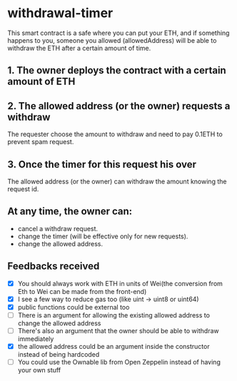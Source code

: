 # withdrawal-timer

This smart contract is a safe where you can put your ETH, and if something happens to you, someone you allowed (allowedAddress) will be able to withdraw the ETH after a certain amount of time.

## 1. The owner deploys the contract with a certain amount of ETH

## 2. The allowed address (or the owner) requests a withdraw
The requester choose the amount to withdraw and need to pay 0.1ETH to prevent spam request.

## 3. Once the timer for this request his over
The allowed address (or the owner) can withdraw the amount knowing the request id.

## At any time, the owner can:
- cancel a withdraw request.
- change the timer (will be effective only for new requests).
- change the allowed address.

## Feedbacks received

- [X] You should always work with ETH in units of Wei(the conversion from Eth to Wei can be made from the front-end)
- [X] I see a few way to reduce gas too (like uint -> uint8 or uint64)
- [X] public functions could be external too
- [ ] There is an argument for allowing the existing allowed address to change the allowed address
- [ ] There's also an argument that the owner should be able to withdraw immediately
- [X] the allowed address could be an argument inside the constructor instead of being hardcoded
- [ ] You could use the Ownable lib from Open Zeppelin instead of having your own stuff
